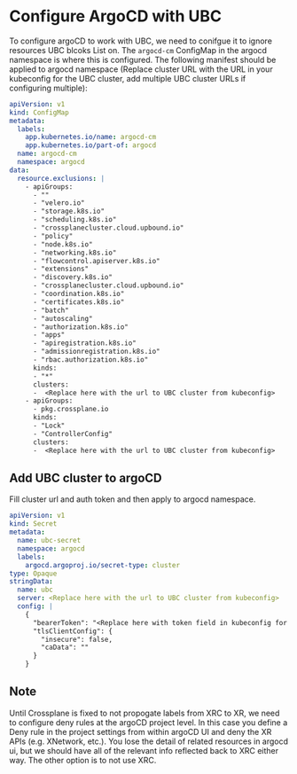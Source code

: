 # Configure ArgoCD with UBC
To configure argoCD to work with UBC, we need to conifgue it to ignore resources UBC blcoks List on. The `argocd-cm` ConfigMap in the
argocd namespace is where this is configured. The following manifest should be applied to argocd namespace (Replace cluster URL with the URL in your kubeconfig for the UBC cluster, add multiple UBC cluster URLs if configuring multiple):

```yaml
apiVersion: v1
kind: ConfigMap
metadata:
  labels:
    app.kubernetes.io/name: argocd-cm
    app.kubernetes.io/part-of: argocd
  name: argocd-cm
  namespace: argocd
data:
  resource.exclusions: |
    - apiGroups:
      - ""
      - "velero.io"
      - "storage.k8s.io"
      - "scheduling.k8s.io"
      - "crossplanecluster.cloud.upbound.io"
      - "policy"
      - "node.k8s.io"
      - "networking.k8s.io"
      - "flowcontrol.apiserver.k8s.io"
      - "extensions"
      - "discovery.k8s.io"
      - "crossplanecluster.cloud.upbound.io"
      - "coordination.k8s.io"
      - "certificates.k8s.io"
      - "batch"
      - "autoscaling"
      - "authorization.k8s.io"
      - "apps"
      - "apiregistration.k8s.io"
      - "admissionregistration.k8s.io"
      - "rbac.authorization.k8s.io"
      kinds:
      - "*"
      clusters:
      -  <Replace here with the url to UBC cluster from kubeconfig>
    - apiGroups:
      - pkg.crossplane.io
      kinds:
      - "Lock"
      - "ControllerConfig"
      clusters:
      -  <Replace here with the url to UBC cluster from kubeconfig>
  ```
  
## Add UBC cluster to argoCD
Fill cluster url and auth token and then apply to argocd namespace.

  
```yaml
apiVersion: v1
kind: Secret
metadata:
  name: ubc-secret
  namespace: argocd
  labels:
    argocd.argoproj.io/secret-type: cluster
type: Opaque
stringData:
  name: ubc
  server: <Replace here with the url to UBC cluster from kubeconfig>
  config: |
    {
      "bearerToken": "<Replace here with token field in kubeconfig for UBC context>",
      "tlsClientConfig": {
        "insecure": false,
        "caData": ""
      }
    }
```

## Note
Until Crossplane is fixed to not propogate labels from XRC to XR, we need to configure deny rules at the argoCD project level. In
this case you define a Deny rule in the project settings from within argoCD UI and deny the XR APIs (e.g. XNetwork, etc.). You lose the detail of related resources in argocd ui, but we should have all of the relevant info reflected back to XRC either way. The other option is to not use XRC.
